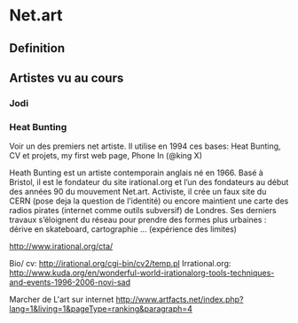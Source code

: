 # Net.art

## Definition

## Artistes vu au cours

### Jodi

### Heat Bunting

Voir un des premiers net artiste. Il utilise en 1994 ces bases: Heat Bunting, CV et projets, my first web page, Phone In (@king X)

Heath Bunting est un artiste contemporain anglais né en 1966. Basé à Bristol, il est le fondateur du site irational.org et l’un des fondateurs au début des années 90 du mouvement Net.art. Activiste, il crée un faux site du CERN (pose deja la question de l’identité) ou encore maintient une carte des radios pirates (internet comme outils subversif) de Londres. Ses derniers travaux s’éloignent du réseau pour prendre des formes plus urbaines : dérive en skateboard, cartographie ... (expérience des limites)

http://www.irational.org/cta/

Bio/ cv: http://irational.org/cgi-bin/cv2/temp.pl
Irrational.org: http://www.kuda.org/en/wonderful-world-irationalorg-tools-techniques-and-events-1996-2006-novi-sad

Marcher de L'art sur internet
http://www.artfacts.net/index.php?lang=1&living=1&pageType=ranking&paragraph=4

